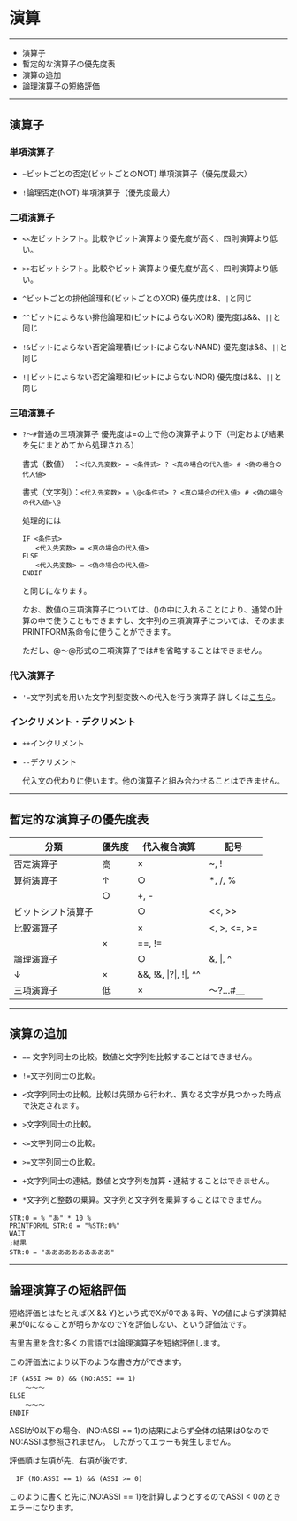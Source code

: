 ﻿# 演算

----------------------------------------

+ 演算子
+ 暫定的な演算子の優先度表
+ 演算の追加
+ 論理演算子の短絡評価

----------------------------------------

## 演算子

### 単項演算子

+ `~`ビットごとの否定(ビットごとのNOT) 単項演算子（優先度最大）

+ `!`論理否定(NOT) 単項演算子（優先度最大）

### 二項演算子

+ `<<`左ビットシフト。比較やビット演算より優先度が高く、四則演算より低い。

+ `>>`右ビットシフト。比較やビット演算より優先度が高く、四則演算より低い。

+ `^`ビットごとの排他論理和(ビットごとのXOR) 優先度は&、`|`と同じ

+ `^^`ビットによらない排他論理和(ビットによらないXOR) 優先度は&&、`||`と同じ

+ `!&`ビットによらない否定論理積(ビットによらないNAND) 優先度は&&、`||`と同じ

+ `!|`ビットによらない否定論理和(ビットによらないNOR) 優先度は&&、`||`と同じ

### 三項演算子

+ `?～#`普通の三項演算子 優先度は=の上で他の演算子より下（判定および結果を先にまとめてから処理される）

	書式（数値）　：`<代入先変数> = <条件式> ? <真の場合の代入値> # <偽の場合の代入値>`

	書式（文字列）：`<代入先変数> = \@<条件式> ? <真の場合の代入値> # <偽の場合の代入値>\@`

	処理的には

	```
	IF <条件式>
	　　<代入先変数> = <真の場合の代入値>
	ELSE
	　　<代入先変数> = <偽の場合の代入値>
	ENDIF
	```

	と同じになります。

	なお、数値の三項演算子については、()の中に入れることにより、通常の計算の中で使うこともできますし、文字列の三項演算子については、そのままPRINTFORM系命令に使うことができます。

	ただし、\@～\@形式の三項演算子では#を省略することはできません。

### 代入演算子

+ `'=`文字列式を用いた文字列型変数への代入を行う演算子 詳しくは[こちら](/Wiki/emuera_wiki/eramaker_base_dev_info/exetc.md#文字列式を用いた文字列変数への代入)。

### インクリメント・デクリメント

+ `++`インクリメント

+ `--`デクリメント

	代入文の代わりに使います。他の演算子と組み合わせることはできません。

----------------------------------------

## 暫定的な演算子の優先度表

分類|優先度|代入複合演算|記号
----|----|----|----
否定演算子|高|×|~, !
算術演算子|↑|○|*, /, %
||○|+, -
ビットシフト演算子	||○|<<, >>
比較演算子||×|<, >, <=, >=
||×|==, !=
論理演算子||○|&, \|, ^
|↓|×|&&, !&, \|?\|, !\|, ^^
三項演算子|低|×|～?…#＿

----------------------------------------

## 演算の追加

+ `==` 文字列同士の比較。数値と文字列を比較することはできません。

+ `!=`文字列同士の比較。

+ `<`文字列同士の比較。比較は先頭から行われ、異なる文字が見つかった時点で決定されます。

+ `>`文字列同士の比較。

+ `<=`文字列同士の比較。

+ `>=`文字列同士の比較。

+ `+`文字列同士の連結。数値と文字列を加算・連結することはできません。

+ `*`文字列と整数の乗算。文字列と文字列を乗算することはできません。

```
STR:0 = % "あ" * 10 %
PRINTFORML STR:0 = "%STR:0%"
WAIT
;結果
STR:0 = "ああああああああああ"
```

----------------------------------------

## 論理演算子の短絡評価

短絡評価とはたとえば(X && Y)という式でXが0である時、Yの値によらず演算結果が0になることが明らかなのでYを評価しない、という評価法です。

吉里吉里を含む多くの言語では論理演算子を短絡評価します。

この評価法により以下のような書き方ができます。

```
IF (ASSI >= 0) && (NO:ASSI == 1)
	～～～
ELSE
	～～～
ENDIF
```

ASSIが0以下の場合、(NO:ASSI == 1)の結果によらず全体の結果は0なのでNO:ASSIは参照されません。 したがってエラーも発生しません。

評価順は左項が先、右項が後です。

```
　IF (NO:ASSI == 1) && (ASSI >= 0)
```

このように書くと先に(NO:ASSI == 1)を計算しようとするのでASSI < 0のときエラーになります。